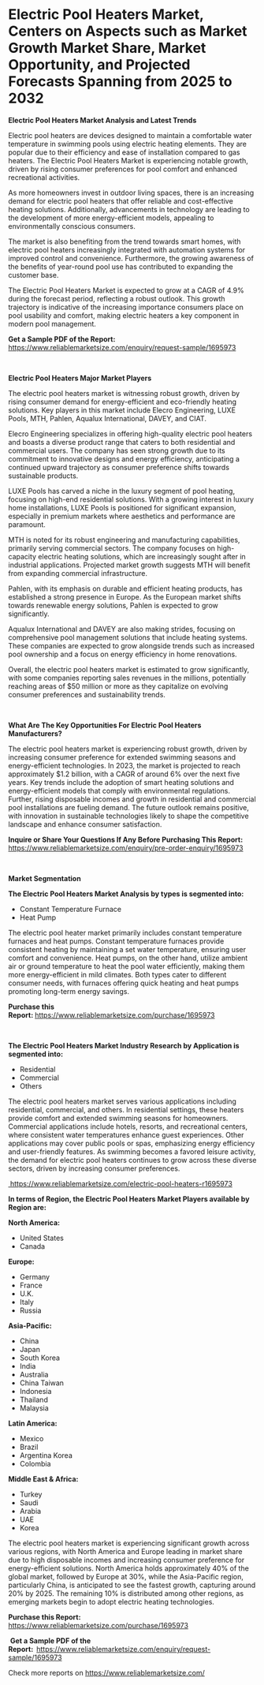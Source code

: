 <p><h1>Electric Pool Heaters Market, Centers on Aspects such as Market Growth Market Share, Market Opportunity, and Projected Forecasts Spanning from 2025 to 2032</h1></p><p><strong>Electric Pool Heaters Market Analysis and Latest Trends</strong></p>
<p><p>Electric pool heaters are devices designed to maintain a comfortable water temperature in swimming pools using electric heating elements. They are popular due to their efficiency and ease of installation compared to gas heaters. The Electric Pool Heaters Market is experiencing notable growth, driven by rising consumer preferences for pool comfort and enhanced recreational activities.</p><p>As more homeowners invest in outdoor living spaces, there is an increasing demand for electric pool heaters that offer reliable and cost-effective heating solutions. Additionally, advancements in technology are leading to the development of more energy-efficient models, appealing to environmentally conscious consumers.</p><p>The market is also benefiting from the trend towards smart homes, with electric pool heaters increasingly integrated with automation systems for improved control and convenience. Furthermore, the growing awareness of the benefits of year-round pool use has contributed to expanding the customer base.</p><p>The Electric Pool Heaters Market is expected to grow at a CAGR of 4.9% during the forecast period, reflecting a robust outlook. This growth trajectory is indicative of the increasing importance consumers place on pool usability and comfort, making electric heaters a key component in modern pool management.</p></p>
<p><strong>Get a Sample PDF of the Report:&nbsp;</strong> <a href="https://www.reliablemarketsize.com/enquiry/request-sample/1695973?utm_campaign=3564&utm_medium=2&utm_source=Github&utm_content=ia&utm_term=08042025&utm_id=electric-pool-heaters">https://www.reliablemarketsize.com/enquiry/request-sample/1695973</a></p>
<p>&nbsp;</p>
<p><strong>Electric Pool Heaters Major Market Players</strong></p>
<p><p>The electric pool heaters market is witnessing robust growth, driven by rising consumer demand for energy-efficient and eco-friendly heating solutions. Key players in this market include Elecro Engineering, LUXE Pools, MTH, Pahlen, Aqualux International, DAVEY, and CIAT. </p><p>Elecro Engineering specializes in offering high-quality electric pool heaters and boasts a diverse product range that caters to both residential and commercial users. The company has seen strong growth due to its commitment to innovative designs and energy efficiency, anticipating a continued upward trajectory as consumer preference shifts towards sustainable products.</p><p>LUXE Pools has carved a niche in the luxury segment of pool heating, focusing on high-end residential solutions. With a growing interest in luxury home installations, LUXE Pools is positioned for significant expansion, especially in premium markets where aesthetics and performance are paramount.</p><p>MTH is noted for its robust engineering and manufacturing capabilities, primarily serving commercial sectors. The company focuses on high-capacity electric heating solutions, which are increasingly sought after in industrial applications. Projected market growth suggests MTH will benefit from expanding commercial infrastructure.</p><p>Pahlen, with its emphasis on durable and efficient heating products, has established a strong presence in Europe. As the European market shifts towards renewable energy solutions, Pahlen is expected to grow significantly.</p><p>Aqualux International and DAVEY are also making strides, focusing on comprehensive pool management solutions that include heating systems. These companies are expected to grow alongside trends such as increased pool ownership and a focus on energy efficiency in home renovations.</p><p>Overall, the electric pool heaters market is estimated to grow significantly, with some companies reporting sales revenues in the millions, potentially reaching areas of $50 million or more as they capitalize on evolving consumer preferences and sustainability trends.</p></p>
<p>&nbsp;</p>
<p><strong>What Are The Key Opportunities For Electric Pool Heaters Manufacturers?</strong></p>
<p><p>The electric pool heaters market is experiencing robust growth, driven by increasing consumer preference for extended swimming seasons and energy-efficient technologies. In 2023, the market is projected to reach approximately $1.2 billion, with a CAGR of around 6% over the next five years. Key trends include the adoption of smart heating solutions and energy-efficient models that comply with environmental regulations. Further, rising disposable incomes and growth in residential and commercial pool installations are fueling demand. The future outlook remains positive, with innovation in sustainable technologies likely to shape the competitive landscape and enhance consumer satisfaction.</p></p>
<p><strong>Inquire or Share Your Questions If Any Before Purchasing This Report:</strong> <a href="https://www.reliablemarketsize.com/enquiry/pre-order-enquiry/1695973?utm_campaign=3564&utm_medium=2&utm_source=Github&utm_content=ia&utm_term=08042025&utm_id=electric-pool-heaters">https://www.reliablemarketsize.com/enquiry/pre-order-enquiry/1695973</a></p>
<p>&nbsp;</p>
<p><strong>Market Segmentation</strong></p>
<p><strong>The Electric Pool Heaters Market Analysis by types is segmented into:</strong></p>
<p><ul><li>Constant Temperature Furnace</li><li>Heat Pump</li></ul></p>
<p><p>The electric pool heater market primarily includes constant temperature furnaces and heat pumps. Constant temperature furnaces provide consistent heating by maintaining a set water temperature, ensuring user comfort and convenience. Heat pumps, on the other hand, utilize ambient air or ground temperature to heat the pool water efficiently, making them more energy-efficient in mild climates. Both types cater to different consumer needs, with furnaces offering quick heating and heat pumps promoting long-term energy savings.</p></p>
<p><strong>Purchase this Report:&nbsp;</strong><a href="https://www.reliablemarketsize.com/purchase/1695973?utm_campaign=3564&utm_medium=2&utm_source=Github&utm_content=ia&utm_term=08042025&utm_id=electric-pool-heaters">https://www.reliablemarketsize.com/purchase/1695973</a></p>
<p>&nbsp;</p>
<p><strong>The Electric Pool Heaters Market Industry Research by Application is segmented into:</strong></p>
<p><ul><li>Residential</li><li>Commercial</li><li>Others</li></ul></p>
<p><p>The electric pool heaters market serves various applications including residential, commercial, and others. In residential settings, these heaters provide comfort and extended swimming seasons for homeowners. Commercial applications include hotels, resorts, and recreational centers, where consistent water temperatures enhance guest experiences. Other applications may cover public pools or spas, emphasizing energy efficiency and user-friendly features. As swimming becomes a favored leisure activity, the demand for electric pool heaters continues to grow across these diverse sectors, driven by increasing consumer preferences.</p></p>
<p><a href="https://www.reliablemarketsize.com/electric-pool-heaters-r1695973?utm_campaign=3564&utm_medium=2&utm_source=Github&utm_content=ia&utm_term=08042025&utm_id=electric-pool-heaters">&nbsp;https://www.reliablemarketsize.com/electric-pool-heaters-r1695973</a></p>
<p><strong>In terms of Region, the Electric Pool Heaters Market Players available by Region are:</strong></p>
<p>
    <p> <strong> North America: </strong>
        <ul>
            <li>United States</li>
            <li>Canada</li>
        </ul>
        </p> 
    <p> <strong> Europe: </strong>
        <ul>
            <li>Germany</li>
            <li>France</li>
            <li>U.K.</li>
            <li>Italy</li>
            <li>Russia</li>
        </ul>
        </p> 
    <p> <strong> Asia-Pacific: </strong>
        <ul>
            <li>China</li>
            <li>Japan</li>
            <li>South Korea</li>
            <li>India</li>
            <li>Australia</li>
            <li>China Taiwan</li>
            <li>Indonesia</li>
            <li>Thailand</li>
            <li>Malaysia</li>
        </ul>
        </p> 
    <p> <strong> Latin America: </strong>
        <ul>
            <li>Mexico</li>
            <li>Brazil</li>
            <li>Argentina Korea</li>
            <li>Colombia</li>
        </ul>
        </p> 
    <p> <strong> Middle East & Africa: </strong>
        <ul>
            <li>Turkey</li>
            <li>Saudi</li>
            <li>Arabia</li>
            <li>UAE</li>
            <li>Korea</li>
        </ul>
    </p>
    </p>
<p><p>The electric pool heaters market is experiencing significant growth across various regions, with North America and Europe leading in market share due to high disposable incomes and increasing consumer preference for energy-efficient solutions. North America holds approximately 40% of the global market, followed by Europe at 30%, while the Asia-Pacific region, particularly China, is anticipated to see the fastest growth, capturing around 20% by 2025. The remaining 10% is distributed among other regions, as emerging markets begin to adopt electric heating technologies.</p></p>
<p><strong>Purchase this Report: </strong><a href="https://www.reliablemarketsize.com/purchase/1695973?utm_campaign=3564&utm_medium=2&utm_source=Github&utm_content=ia&utm_term=08042025&utm_id=electric-pool-heaters">https://www.reliablemarketsize.com/purchase/1695973</a></p>
<p>&nbsp;<strong>Get a Sample PDF of the Report:&nbsp;&nbsp;</strong><a href="https://www.reliablemarketsize.com/enquiry/request-sample/1695973?utm_campaign=3564&utm_medium=2&utm_source=Github&utm_content=ia&utm_term=08042025&utm_id=electric-pool-heaters">https://www.reliablemarketsize.com/enquiry/request-sample/1695973</a></p>
<p><strong></strong></p>
<p>Check more reports on <a href="https://www.reliablemarketsize.com/?utm_campaign=3564&utm_medium=2&utm_source=Github&utm_content=ia&utm_term=08042025&utm_id=electric-pool-heaters">https://www.reliablemarketsize.com/</a></p>